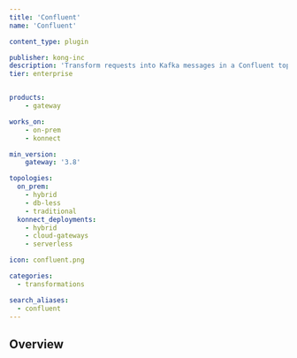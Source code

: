 ```yaml
---
title: 'Confluent'
name: 'Confluent'

content_type: plugin

publisher: kong-inc
description: 'Transform requests into Kafka messages in a Confluent topic.'
tier: enterprise


products:
    - gateway

works_on:
    - on-prem
    - konnect

min_version:
    gateway: '3.8'

topologies:
  on_prem:
    - hybrid
    - db-less
    - traditional
  konnect_deployments:
    - hybrid
    - cloud-gateways
    - serverless

icon: confluent.png

categories:
  - transformations

search_aliases:
  - confluent
---
```


## Overview
